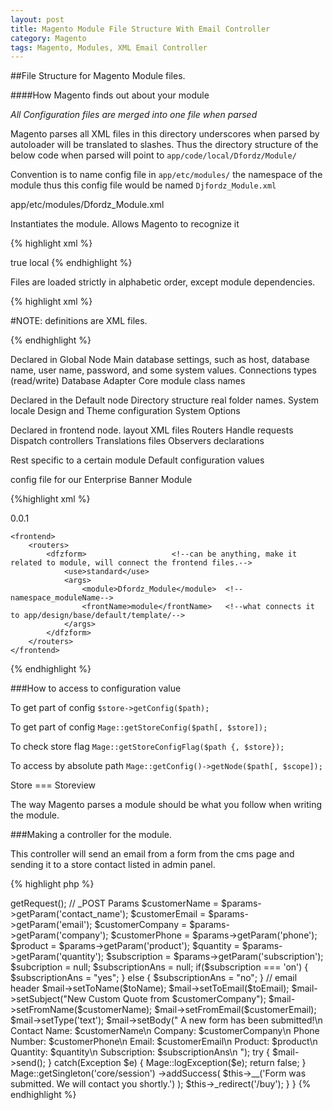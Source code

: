 ```yaml
---
layout: post
title: Magento Module File Structure With Email Controller
category: Magento
tags: Magento, Modules, XML Email Controller
---
```


##File Structure for Magento Module files.

####How Magento finds out about your module

_All Configuration files are merged into one file when parsed_

Magento parses all XML files in this directory
underscores when parsed by autoloader will be translated to slashes.
Thus the directory structure of the below code when parsed will point to `app/code/local/Dfordz/Module/`

Convention is to name config file in `app/etc/modules/` the namespace of the module thus this config file would be named `Djfordz_Module.xml`

app/etc/modules/Dfordz_Module.xml

Instantiates the module.  Allows Magento to recognize it

{% highlight xml %}
<?xml version="1.0" encoding="UTF-8"?>

<config>
    <modules>
        <Dfordz_Module>                 <!--Module Name-->
            <active>true</active>       <!--instantiates the module-->
            <codePool>local</codePool>  <!--codepool module is located in, core, community, local-->
            <depends>                   <!--modules this module depends on-->
            </depends>
        </Dfordz_Module>
    </modules>
</config>
{% endhighlight %}

Files are loaded strictly in alphabetic order, except module dependencies.

{% highlight xml %}
<!--app/code/codePool/namespace/module/etc/config.xml-->

<?xml version="1.0" encoding="UTF-8"?>

<config>
    <modules>
        <!--Contains module declarations (names,statuses,dependencies)-->
    </modules>
    <global>
        <!--Contains definitions that should be shared between all scopes-->
    </global>
    <default>
        <!--Contains definitions that require only for frontend area-->
    </default>
    <frontend>
        <!--Contains definitions that require only for frontend area-->
    </frontend>
    <catalog>
        <!--Contains definitions that require only for Mage_Catalog-->
    </catalog>
    <!--...-->
</config>

#NOTE: definitions are XML files.

{% endhighlight %}

Declared in Global Node
  Main database settings, such as host, database name, user name, password, and some system values.
  Connections types (read/write)
  Database Adapter
  Core module class names

Declared in the Default node
  Directory structure real folder names.
  System locale
  Design and Theme configuration
  System Options

Declared in frontend node.
  layout XML files
  Routers
    Handle requests
    Dispatch controllers
  Translations files
  Observers declarations

Rest specific to a certain module
  Default configuration values

config file for our Enterprise Banner Module

{%highlight xml %}
<!-- app/code/local/Dfordz/Module/etc/config.xml-->

<?xml version="1.0" encoding="UTF-8"?>

<config>
    <modules>                           <!--required-->
        <Dfordz_Module>                 <!--namespace_moduleName-->
            <version>0.0.1</version>    <!--version-->
        <Dfordz_Module>
    </modules>

    <frontend>
        <routers>
            <dfzform>                   <!--can be anything, make it related to module, will connect the frontend files.-->
                <use>standard</use>
                <args>
                    <module>Dfordz_Module</module>  <!--namespace_moduleName-->
                    <frontName>module</frontName>   <!--what connects it to app/design/base/default/template/-->
                </args>
            </dfzform>
        </routers>
    </frontend>

</config>
{% endhighlight %}

###How to access to configuration value

To get part of config
`$store->getConfig($path);`

To get part of config
`Mage::getStoreConfig($path[, $store]);`

To check store flag
`Mage::getStoreConfigFlag($path {, $store});`

To access by absolute path
`Mage::getConfig()->getNode($path[, $scope]);`

Store === Storeview

The way Magento parses a module should be what you follow when writing the module.


###Making a controller for the module.

This controller will send an email from a form from the cms page and sending it to a store contact listed in admin panel.

{% highlight php %}
<?php

class Dfordz_Module_FormController extends Mage_Core_Controller_Front_Action
{
    public function emailAction()
    {
        $mail = Mage::getModel('core/email');

        // pull store info.
        $toName = Mage::getStoreConfig('contacts/name/recipient_name');
        $toEmail = Mage::getStoreConfig('contacts/email/recipient_email');

    $params = $this->getRequest();

        // _POST Params
        $customerName = $params->getParam('contact_name');
        $customerEmail = $params->getParam('email');
    $customerCompany = $params->getParam('company');
    $customerPhone = $params->getParam('phone');
    $product = $params->getParam('product');
    $quantity = $params->getParam('quantity');
    $subscription = $params->getParam('subscription');

    $subcription = null;
    $subscriptionAns = null;

    if($subscription === 'on') {
      $subscriptionAns = "yes";
    } else {
      $subscriptionAns = "no";
    }

    // email header
        $mail->setToName($toName);
        $mail->setToEmail($toEmail);
        $mail->setSubject("New Custom Quote from $customerCompany");
        $mail->setFromName($customerName);
        $mail->setFromEmail($customerEmail);
        $mail->setType('text');
        $mail->setBody("
            A new form has been submitted!\n

            Contact Name: $customerName\n
      Company: $customerCompany\n
      Phone Number: $customerPhone\n
      Email: $customerEmail\n
      Product: $product\n
      Quantity: $quantity\n
      Subscription: $subscriptionAns\n
        ");

        try {
            $mail->send();
        } catch(Exception $e) {
            Mage::logException($e);
            return false;
        }

        Mage::getSingleton('core/session')
            ->addSuccess(
                $this->__('Form was submitted. We will contact you shortly.')
            );

        $this->_redirect('/buy');
    }
}
{% endhighlight %}
